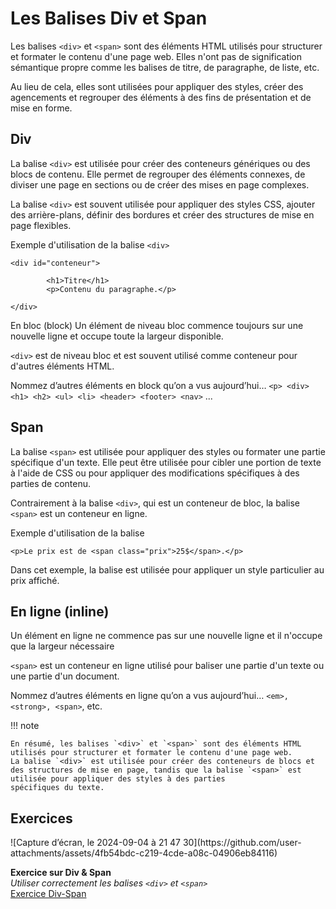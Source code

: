 # Les Balises Div et Span

Les balises `<div>` et `<span>` sont des éléments HTML utilisés pour structurer et formater le contenu d'une page web. Elles n'ont pas de signification sémantique propre comme les balises de titre, de paragraphe, de liste, etc.

Au lieu de cela, elles sont utilisées pour appliquer des styles, créer des agencements et regrouper des éléments à des fins de présentation et de mise en forme.

## Div

La balise `<div>` est utilisée pour créer des conteneurs génériques ou des blocs de contenu. Elle permet de regrouper des éléments connexes, de diviser une page en sections ou de créer des mises en page complexes.

La balise `<div>` est souvent utilisée pour appliquer des styles CSS, ajouter des arrière-plans, définir des bordures et créer des structures de mise en page flexibles.

Exemple d'utilisation de la balise `<div>`

```
<div id="conteneur">

        <h1>Titre</h1>
        <p>Contenu du paragraphe.</p>

</div>
```

En bloc (block)
Un élément de niveau bloc commence toujours sur une nouvelle ligne et occupe toute la largeur disponible.

`<div>` est de niveau bloc et est souvent utilisé comme conteneur pour d'autres éléments HTML.

Nommez d’autres éléments en block qu’on a vus aujourd’hui… `<p> <div> <h1> <h2> <ul> <li> <header> <footer> <nav>` ...

## Span

La balise `<span>` est utilisée pour appliquer des styles ou formater une partie spécifique d'un texte. Elle peut être utilisée pour cibler une portion de texte à l'aide de CSS ou pour appliquer des modifications spécifiques à des parties de contenu.

Contrairement à la balise `<div>`, qui est un conteneur de bloc, la balise `<span>` est un conteneur en ligne.

Exemple d'utilisation de la balise

```<p>Le prix est de <span class="prix">25$</span>.</p>```

Dans cet exemple, la balise <span> est utilisée pour appliquer un style particulier au prix affiché.

## En ligne (inline)
Un élément en ligne ne commence pas sur une nouvelle ligne et il n'occupe que la largeur nécessaire

`<span>` est un conteneur en ligne utilisé pour baliser une partie d'un texte ou une partie d'un document.

Nommez d’autres éléments en ligne qu’on a vus aujourd’hui… `<em>, <strong>, <span>`, etc.

!!! note
        
    En résumé, les balises `<div>` et `<span>` sont des éléments HTML utilisés pour structurer et formater le contenu d'une page web.
    La balise `<div>` est utilisée pour créer des conteneurs de blocs et des structures de mise en page, tandis que la balise `<span>` est utilisée pour appliquer des styles à des parties                    spécifiques du texte.

## Exercices

<div class="grid grid-auto" markdown>
![Capture d’écran, le 2024-09-04 à 21 47 30](https://github.com/user-attachments/assets/4fb54bdc-c219-4cde-a08c-04906eb84116)



  **Exercice sur Div & Span**<br>
  _Utiliser correctement les balises `<div>` et `<span>`_<br>
  [Exercice Div-Span](../exercices/div-span.md)
</div>



 


